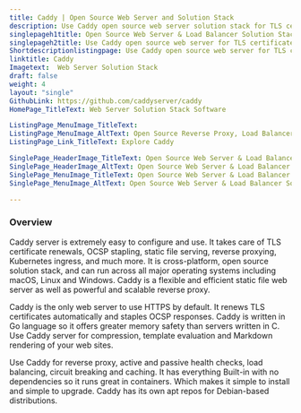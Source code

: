 ```yaml
---
title: Caddy | Open Source Web Server and Solution Stack
description: Use Caddy open source web server solution stack for TLS certificate renewals, OCSP stapling, content serving, reverse proxying & more.
singlepageh1title: Open Source Web Server & Load Balancer Solution Stack
singlepageh2title: Use Caddy open source web server for TLS certificate renewals, OCSP stapling, content serving, reverse proxying, virtual hosting, markdown rendering and more.
Shortdescriptionlistingpage: Use Caddy open source web server for TLS certificate renewals, OCSP stapling, content serving, reverse proxying, virtual hosting, markdown rendering and more.
linktitle: Caddy
Imagetext:  Web Server Solution Stack
draft: false
weight: 4
layout: "single"
GithubLink: https://github.com/caddyserver/caddy
HomePage_TitleText: Web Server Solution Stack Software

ListingPage_MenuImage_TitleText: 
ListingPage_MenuImage_AltText: Open Source Reverse Proxy, Load Balancer and Web Server Solution
ListingPage_Link_TitleText: Explore Caddy

SinglePage_HeaderImage_TitleText: Open Source Web Server & Load Balancer Solution Stack
SinglePage_HeaderImage_AltText: Open Source Web Server & Load Balancer Solution Stack
SinglePage_MenuImage_TitleText: Open Source Web Server & Load Balancer Solution Stack
SinglePage_MenuImage_AltText: Open Source Web Server & Load Balancer Solution Stack

---
```

### **Overview**

Caddy server is extremely easy to configure and use. It takes care of TLS certificate renewals, OCSP stapling, static file serving, reverse proxying, Kubernetes ingress, and much more. It is cross-platform, open source solution stack, and can run across all major operating systems including macOS, Linux and Windows. Caddy is a flexible and efficient static file web server as well as powerful and scalable reverse proxy.

Caddy is the only web server to use HTTPS by default. It renews TLS certificates automatically and staples OCSP responses. Caddy is written in Go language so it offers greater memory safety than servers written in C. Use Caddy server for compression, template evaluation and Markdown rendering of your web sites.

Use Caddy for reverse proxy, active and passive health checks, load balancing, circuit breaking and caching. It has everything Built-in with no dependencies so it runs great in containers. Which makes it simple to install and simple to upgrade. Caddy has its own apt repos for Debian-based distributions.

<a class="anchor" id="requirements" name="requirements" style="font-size: 12.16px;"></a>

